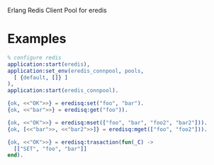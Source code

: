 Erlang Redis Client Pool for eredis

Examples
========

```erlang
% configure redis
application:start(eredis),
application:set_env(eredis_connpool, pools,
  [ {default, []} ]
),
application:start(eredis_connpool).
```

```erlang
{ok, <<"OK">>} = eredisq:set("foo", "bar").
{ok, <<"bar">>} = eredisq:get("foo")).

{ok, <<"OK">>} = eredisq:mset(["foo", "bar", "foo2", "bar2"])).
{ok, [<<"bar">>, <<"bar2">>]} = eredisq:mget(["foo", "foo2"])).

{ok, <<"OK">>} = eredisq:trasaction(fun(_C) ->
  [["SET", "foo", "bar"]]
end).
```